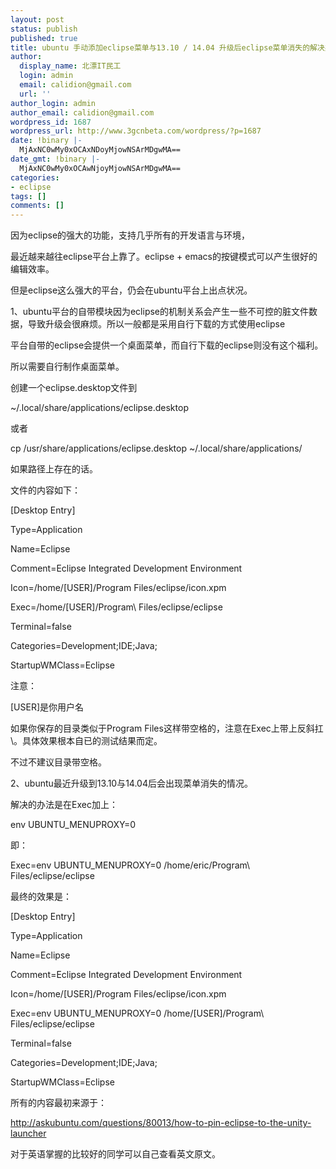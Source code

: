 ```yaml
---
layout: post
status: publish
published: true
title: ubuntu 手动添加eclipse菜单与13.10 / 14.04 升级后eclipse菜单消失的解决办法
author:
  display_name: 北漂IT民工
  login: admin
  email: calidion@gmail.com
  url: ''
author_login: admin
author_email: calidion@gmail.com
wordpress_id: 1687
wordpress_url: http://www.3gcnbeta.com/wordpress/?p=1687
date: !binary |-
  MjAxNC0wMy0xOCAxNDoyMjowNSArMDgwMA==
date_gmt: !binary |-
  MjAxNC0wMy0xOCAwNjoyMjowNSArMDgwMA==
categories:
- eclipse
tags: []
comments: []
---
```

因为eclipse的强大的功能，支持几乎所有的开发语言与环境，

最近越来越往eclipse平台上靠了。eclipse + emacs的按键模式可以产生很好的编辑效率。

但是eclipse这么强大的平台，仍会在ubuntu平台上出点状况。

1、ubuntu平台的自带模块因为eclipse的机制关系会产生一些不可控的脏文件数据，导致升级会很麻烦。所以一般都是采用自行下载的方式使用eclipse

平台自带的eclipse会提供一个桌面菜单，而自行下载的eclipse则没有这个福利。

所以需要自行制作桌面菜单。

创建一个eclipse.desktop文件到

~/.local/share/applications/eclipse.desktop

或者

cp /usr/share/applications/eclipse.desktop ~/.local/share/applications/

如果路径上存在的话。

文件的内容如下：

[Desktop Entry]

Type=Application

Name=Eclipse

Comment=Eclipse Integrated Development Environment

Icon=/home/[USER]/Program Files/eclipse/icon.xpm

Exec=/home/[USER]/Program\ Files/eclipse/eclipse

Terminal=false

Categories=Development;IDE;Java;

StartupWMClass=Eclipse

注意：

[USER]是你用户名

如果你保存的目录类似于Program Files这样带空格的，注意在Exec上带上反斜扛\。具体效果根本自已的测试结果而定。

不过不建议目录带空格。

2、ubuntu最近升级到13.10与14.04后会出现菜单消失的情况。

解决的办法是在Exec加上：

env UBUNTU_MENUPROXY=0

即：

Exec=env UBUNTU_MENUPROXY=0 /home/eric/Program\ Files/eclipse/eclipse

最终的效果是：

[Desktop Entry]

Type=Application

Name=Eclipse

Comment=Eclipse Integrated Development Environment

Icon=/home/[USER]/Program Files/eclipse/icon.xpm

Exec=env UBUNTU_MENUPROXY=0 /home/[USER]/Program\ Files/eclipse/eclipse

Terminal=false

Categories=Development;IDE;Java;

StartupWMClass=Eclipse

所有的内容最初来源于：

http://askubuntu.com/questions/80013/how-to-pin-eclipse-to-the-unity-launcher

对于英语掌握的比较好的同学可以自己查看英文原文。